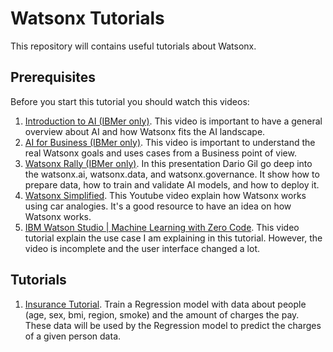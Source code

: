 # Watsonx Tutorials

This repository will contains useful tutorials about Watsonx.

## Prerequisites

Before you start this tutorial you should watch this videos:

1. [Introduction to AI (IBMer only)](https://yourlearning.ibm.com/activity/AB-5154E89444FC?planId=PLAN-402D037C5668&sectionId=SECTION-A&planIdFromParentTab=PLAN-70A7F1F8F66A&sectionIdFromParentTab=SECTION-A&planIdForChildTab=PLAN-402D037C5668). This video is important to have a general overview about AI and how Watsonx fits the AI landscape.
2. [AI for Business (IBMer only)](https://yourlearning.ibm.com/activity/AB-BA23EED9D99D?planId=PLAN-402D037C5668&sectionI%5B%E2%80%A6%5DromParentTab=SECTION-A&planIdForChildTab=PLAN-402D037C5668). This video is important to understand the real Watsonx goals and uses cases from a Business point of view.
3. [Watsonx Rally (IBMer only)](https://secure.video.ibm.com/channel/23354459). In this presentation Dario Gil go deep into the watsonx.ai, watsonx.data, and watsonx.governance. It show how to prepare data, how to train and validate AI models, and how to deploy it.
4. [Watsonx Simplified](https://www.youtube.com/watch?v=_hlXYn5cAhY). This Youtube video explain how Watsonx works using car analogies. It's a good resource to have an idea on how Watsonx works.
5. [IBM Watson Studio | Machine Learning with Zero Code](https://www.youtube.com/watch?v=uri0xywEEvM). This video tutorial explain the use case I am explaining in this tutorial. However, the video is incomplete and the user interface changed a lot.

## Tutorials

1. [Insurance Tutorial](InsuranceTutorial/README.md). Train a Regression model with data about people (age, sex, bmi, region, smoke) and the amount of charges the pay. These data will be used by the Regression model to predict the charges of a given person data.
